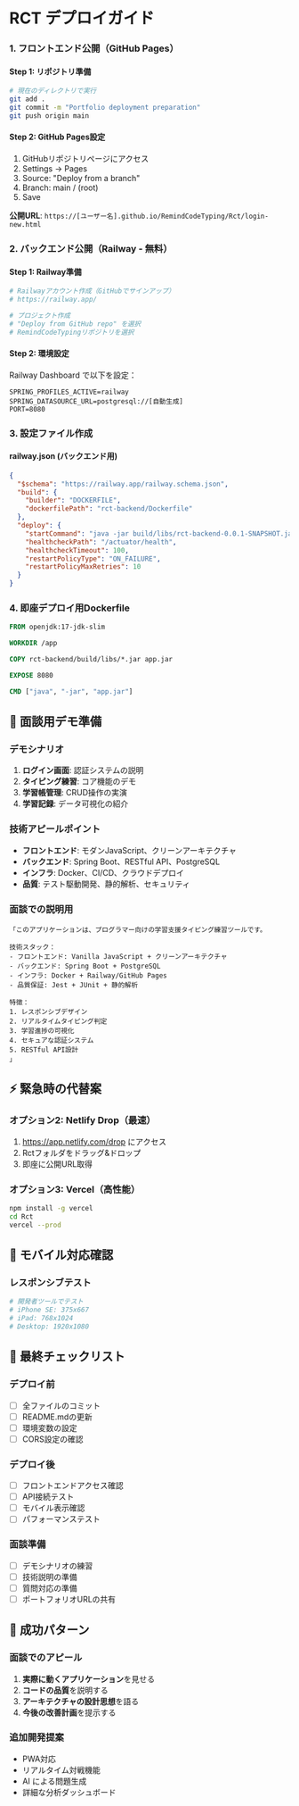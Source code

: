 # RCT デプロイガイド

### 1. フロントエンド公開（GitHub Pages）

#### Step 1: リポジトリ準備
```bash
# 現在のディレクトリで実行
git add .
git commit -m "Portfolio deployment preparation"
git push origin main
```

#### Step 2: GitHub Pages設定
1. GitHubリポジトリページにアクセス
2. Settings → Pages
3. Source: "Deploy from a branch"
4. Branch: main / (root)
5. Save

**公開URL**: `https://[ユーザー名].github.io/RemindCodeTyping/Rct/login-new.html`

### 2. バックエンド公開（Railway - 無料）

#### Step 1: Railway準備
```bash
# Railwayアカウント作成（GitHubでサインアップ）
# https://railway.app/

# プロジェクト作成
# "Deploy from GitHub repo" を選択
# RemindCodeTypingリポジトリを選択
```

#### Step 2: 環境設定
Railway Dashboard で以下を設定：
```
SPRING_PROFILES_ACTIVE=railway
SPRING_DATASOURCE_URL=postgresql://[自動生成]
PORT=8080
```

### 3. 設定ファイル作成

#### railway.json (バックエンド用)
```json
{
  "$schema": "https://railway.app/railway.schema.json",
  "build": {
    "builder": "DOCKERFILE",
    "dockerfilePath": "rct-backend/Dockerfile"
  },
  "deploy": {
    "startCommand": "java -jar build/libs/rct-backend-0.0.1-SNAPSHOT.jar",
    "healthcheckPath": "/actuator/health",
    "healthcheckTimeout": 100,
    "restartPolicyType": "ON_FAILURE",
    "restartPolicyMaxRetries": 10
  }
}
```

### 4. 即座デプロイ用Dockerfile
```dockerfile
FROM openjdk:17-jdk-slim

WORKDIR /app

COPY rct-backend/build/libs/*.jar app.jar

EXPOSE 8080

CMD ["java", "-jar", "app.jar"]
```

## 🎯 面談用デモ準備

### デモシナリオ
1. **ログイン画面**: 認証システムの説明
2. **タイピング練習**: コア機能のデモ
3. **学習帳管理**: CRUD操作の実演
4. **学習記録**: データ可視化の紹介

### 技術アピールポイント
- **フロントエンド**: モダンJavaScript、クリーンアーキテクチャ
- **バックエンド**: Spring Boot、RESTful API、PostgreSQL
- **インフラ**: Docker、CI/CD、クラウドデプロイ
- **品質**: テスト駆動開発、静的解析、セキュリティ

### 面談での説明用
```
「このアプリケーションは、プログラマー向けの学習支援タイピング練習ツールです。

技術スタック：
- フロントエンド: Vanilla JavaScript + クリーンアーキテクチャ
- バックエンド: Spring Boot + PostgreSQL
- インフラ: Docker + Railway/GitHub Pages
- 品質保証: Jest + JUnit + 静的解析

特徴：
1. レスポンシブデザイン
2. リアルタイムタイピング判定
3. 学習進捗の可視化
4. セキュアな認証システム
5. RESTful API設計
」
```

## ⚡ 緊急時の代替案

### オプション2: Netlify Drop（最速）
1. https://app.netlify.com/drop にアクセス
2. Rctフォルダをドラッグ&ドロップ
3. 即座に公開URL取得

### オプション3: Vercel（高性能）
```bash
npm install -g vercel
cd Rct
vercel --prod
```

## 📱 モバイル対応確認

### レスポンシブテスト
```bash
# 開発者ツールでテスト
# iPhone SE: 375x667
# iPad: 768x1024
# Desktop: 1920x1080
```

## 🔧 最終チェックリスト

### デプロイ前
- [ ] 全ファイルのコミット
- [ ] README.mdの更新
- [ ] 環境変数の設定
- [ ] CORS設定の確認

### デプロイ後
- [ ] フロントエンドアクセス確認
- [ ] API接続テスト
- [ ] モバイル表示確認
- [ ] パフォーマンステスト

### 面談準備
- [ ] デモシナリオの練習
- [ ] 技術説明の準備
- [ ] 質問対応の準備
- [ ] ポートフォリオURLの共有

## 🎉 成功パターン

### 面談でのアピール
1. **実際に動くアプリケーション**を見せる
2. **コードの品質**を説明する
3. **アーキテクチャの設計思想**を語る
4. **今後の改善計画**を提示する

### 追加開発提案
- PWA対応
- リアルタイム対戦機能
- AI による問題生成
- 詳細な分析ダッシュボード